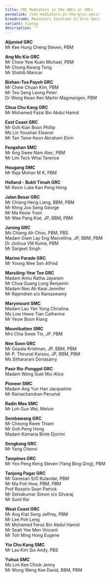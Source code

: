 ```yaml
---
title: CMC Mediators in the GRCs or SMCs
permalink: /cmc-mediators-in-the-grcs-smcs/
breadcrumb: Mediators Involved In Grcs Smcs
variant: tiptap
description: ""
---
```

<p><strong>Aljunied GRC</strong>
<br>Mr Kee Hung Cheng Steven, PBM
<br>
</p>
<p><strong>Ang Mo Kio GRC</strong>
<br>Mr Chew Yew Kuen Michael, PBM
<br>Mr Chung Kwang Tong
<br>Mr Shahib Maricar
<br>
</p>
<p><strong>Bishan-Toa Payoh GRC</strong>
<br>Mr Chew Chuan Kim, PBM
<br>Mr Teo Seng Leong Peter
<br>Dr Wong Kwan Ken Martin Magmarigen, PBM
<br>
</p>
<p><strong>Chua Chu Kang GRC</strong>
<br>Mr Mohamed Fazal Bin Abdul Hamid
<br>
</p>
<p><strong>East Coast GRC</strong>
<br>Mr Goh Kian Boon Phillip
<br>Ms Lin Youshan Eleanor
<br>Mr Tan Teow Koon Abraham Elvin
<br>
</p>
<p><strong>Fengshan SMC</strong>
<br>Mr Ang Swee Nam Alec, PBM
<br>Mr Lim Teck Whai Terence
<br>
</p>
<p><strong>Hougang SMC</strong>
<br>Mr Raja Mohan M K, PBM
<br>
</p>
<p><strong>Holland - Bukit Timah GRC</strong>
<br>Mr Kevin Luke Kan Peng Hong
<br>
</p>
<p><strong>Jalan Besar GRC</strong>
<br>Mr Chiang Heng Liang, BBM, PBM
<br>Mr Khng Joo Seng George
<br>Mr Ma Keow Yuen
<br>Mr Wee Pang Kiat, JP, BBM, PBM
<br>
</p>
<p><strong>Jurong GRC</strong>
<br>Ms Chiang Ah Choo, PBM, PBS
<br>Madam Giam Lay Eng Marcellina, JP, BBM, PBM
<br>Dr Joshua VM Kuma, PBM
<br>Mr Sargeet Singh
<br>
</p>
<p><strong>Marine Parade GRC</strong>
<br>Mr Yoong Wee Sen Alfred
<br>
</p>
<p><strong>Marsiling-Yew Tee GRC</strong>
<br>Madam Annu Ratha Jayaram
<br>Mr Chua Guang Long Benjamin
<br>Madam Neo Ah Kwai Jennifer
<br>Mr Rajendren s/o Ramaswamy
<br>
</p>
<p><strong>Marymount SMC</strong>
<br>Madam Lau Yan Yong Christina
<br>Ms Low Hwee Tian Catherine
<br>Mr Yeow Boon Kiang
<br>
</p>
<p><strong>Mountbatten SMC</strong>
<br>Mrs Chia Swee Tin, JP, PBM
<br>
</p>
<p><strong>Nee Soon GRC</strong>
<br>Mr Gopala Krishnan, JP, BBM, PBM
<br>Mr P. Thirunal Karasu, JP, BBM, PBM
<br>Ms Sithararani Doriasamy
<br>
</p>
<p><strong>Pasir Ris-Punggol GRC</strong>
<br>Madam Wong Suet Mui Alice
<br>
</p>
<p><strong>Pioneer SMC</strong>
<br>Madam Ang Yun Han Jacqueline
<br>Mr Ramachandran Perumal
<br>
</p>
<p><strong>Radin Mas SMC</strong>
<br>Mr Loh Guo Wei, Melvin
<br>
</p>
<p><strong>Sembawang GRC</strong>
<br>Mr Cheong Kwee Thiam
<br>Mr Goh Peng Hong
<br>Madam Kamaria Binte Djorimi
<br>
</p>
<p><strong>Sengkang GRC</strong>
<br>Mr Yang Chenxi
<br>
</p>
<p><strong>Tampines GRC</strong>
<br>Mr Yeo Peng Keng Steven (Yang Bing Qing), PBM
<br>
</p>
<p><strong>Tanjong Pagar GRC</strong>
<br>Mr Ganesan S/O Kulandai, PBM
<br>Mr Ma Poh How, PBM, PBM
<br>Prof Rozario Sean Patrick
<br>Mr Selvakumar Simon s/o Silvaraj
<br>Mr Sunil Rai
<br>
</p>
<p><strong>West Coast GRC</strong>
<br>Mr Ang Kiat Seng Jeffrey, PBM
<br>Mr Lee Poh Leng
<br>Mr Mohamed Feroz Bin Abdul Hamid
<br>Mr Seah Yee Men Vincent
<br>Mr Toh Ming Hong Eugene
<br>
</p>
<p><strong>Yio Chu Kang SMC</strong>
<br>Mr Lau Kim Sui Andy, PBS
<br>
</p>
<p><strong>Yuhua SMC</strong>
<br>Ms Lim Kee Chiok Jenny
<br>Mr Wong Weng Kee David, BBM, PBM
<br>
</p>